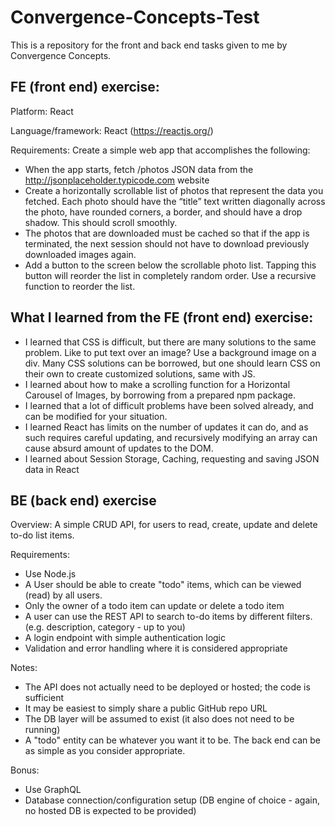 # Convergence-Concepts-Test
This is a repository for the front and back end tasks given to me by Convergence Concepts.

## FE (front end) exercise:

Platform: React

Language/framework: React (https://reactjs.org/)

Requirements: Create a simple web app that accomplishes the following:

* When the app starts, fetch /photos JSON data from the http://jsonplaceholder.typicode.com website
* Create a horizontally scrollable list of photos that represent the data you fetched. Each photo should have the “title” text written diagonally across the photo, have rounded corners, a border, and should have a drop shadow.  This should scroll smoothly.
* The photos that are downloaded must be cached so that if the app is terminated, the next session should not have to download previously downloaded images again.
* Add a button to the screen below the scrollable photo list. Tapping this button will reorder the list in completely random order. Use a recursive function to reorder the list.

## What I learned from the FE (front end) exercise:

* I learned that CSS is difficult, but there are many solutions to the same problem. Like to put text over an image? Use a background image on a div. Many CSS solutions can be borrowed, but one should learn CSS on their own to create customized solutions, same with JS.
* I learned about how to make a scrolling function for a Horizontal Carousel of Images, by borrowing from a prepared npm package. 
* I learned that a lot of difficult problems have been solved already, and can be modified for your situation.
* I learned React has limits on the number of updates it can do, and as such requires careful updating, and recursively modifying an array can cause absurd amount of updates to the DOM.
* I learned about Session Storage, Caching, requesting and saving JSON data in React

## BE (back end) exercise

Overview: A simple CRUD API, for users to read, create, update and delete to-do list items.

Requirements:

* Use Node.js
* A User should be able to create "todo" items, which can be viewed (read) by all users.
* Only the owner of a todo item can update or delete a todo item
* A user can use the REST API to search to-do items by different filters. (e.g. description, category - up to you)
* A login endpoint with simple authentication logic
* Validation and error handling where it is considered appropriate

Notes:
* The API does not actually need to be deployed or hosted; the code is sufficient
* It may be easiest to simply share a public GitHub repo URL
* The DB layer will be assumed to exist (it also does not need to be running)
* A "todo" entity can be whatever you want it to be. The back end can be as simple as you consider appropriate.

Bonus:
* Use GraphQL
* Database connection/configuration setup (DB engine of choice - again, no hosted DB is expected to be provided)
